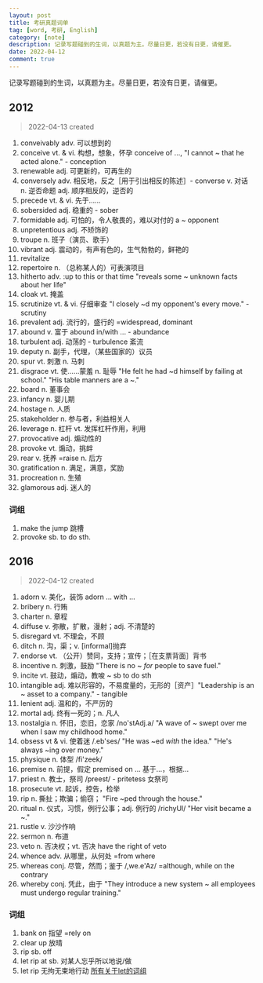 ```yaml
---
layout: post
title: 考研真题词单
tag: [word, 考研, English]
category: [note]
description: 记录写题碰到的生词，以真题为主。尽量日更，若没有日更，请催更。
date: 2022-04-12
comment: true
---
```


记录写题碰到的生词，以真题为主。尽量日更，若没有日更，请催更。

## 2012

> 2022-04-13 created

1. conveivably adv. 可以想到的
1. conceive vt. & vi. 构想，想象，怀孕 conceive of ..., "I cannot ~ that he acted alone." - conception
2. renewable adj. 可更新的，可再生的
3. conversely adv. 相反地，反之［用于引出相反的陈述］- converse v. 对话 n. 逆否命题 adj. 顺序相反的，逆否的
4. precede vt. & vi. 先于……
5. sobersided adj. 稳重的 - sober
6. formidable adj. 可怕的，令人敬畏的，难以对付的 a ~ opponent
7. unpretentious adj. 不矫饰的
8. troupe n. 班子（演员、歌手）
9. vibrant adj. 震动的，有声有色的，生气勃勃的，鲜艳的
10. revitalize
11. repertoire n. （总称某人的）可表演项目
12. hitherto adv. :up to this or that time "reveals some ~ unknown facts about her life"
13. cloak vt. 掩盖
14. scrutinize vt. & vi. 仔细审查 "I closely ~d my opponent's every move." - scrutiny
15. prevalent adj. 流行的，盛行的 =widespread, dominant 
16. abound v. 富于 abound in/with ... - abundance
17. turbulent adj. 动荡的 - turbulence 紊流
18. deputy n. 副手，代理，（某些国家的）议员
19. spur vt. 刺激 n. 马刺
20. disgrace vt. 使……蒙羞 n. 耻辱 "He felt he had ~d himself by failing at school." "His table manners are a ~."
21. board n. 董事会
22. infancy n. 婴儿期
23. hostage n. 人质
24. stakeholder n. 参与者，利益相关人
25. leverage n. 杠杆 vt. 发挥杠杆作用，利用
26. provocative adj. 煽动性的
27. provoke vt. 煽动，挑衅
28. rear v. 抚养 =raise n. 后方
29. gratification n. 满足，满意，奖励
30. procreation n. 生殖
31. glamorous adj. 迷人的

### 词组

1. make the jump 跳槽
2. provoke sb. to do sth.

## 2016

> 2022-04-12 created

1. adorn v. 美化，装饰  adorn ... with ...
2. bribery n. 行贿
3. charter n. 章程
4. diffuse v. 弥散，扩散，漫射；adj. 不清楚的
5. disregard vt. 不理会，不顾
6. ditch n. 沟，渠；v. [informal]抛弃
7. endorse vt. （公开）赞同，支持；宣传；［在支票背面］背书
8. incentive n. 刺激，鼓励 "There is no ~ *for* people to save fuel."
9. incite vt. 鼓动，煽动，教唆  ~ sb to do sth
10. intangible adj. 难以形容的，不易度量的，无形的［资产］"Leadership is an ~ asset to a company." - tangible
11. lenient adj. 温和的，不严厉的
12. mortal adj. 终有一死的；n. 凡人
13. nostalgia n. 怀旧，恋旧，恋家 /no'stAdj.a/ "A wave of ~ swept over me when I saw my childhood home."
14. obsess vt & vi. 使着迷 /.eb'ses/ "He was ~ed *with* the idea." "He's always ~ing over money."
15. physique n. 体型 /fi'zeek/
16. premise n. 前提，假定 premised on ... 基于...，根据...
17. priest n. 教士，祭司 /preest/ - pritetess 女祭司
18. prosecute vt. 起诉，控告，检举 
19. rip n. 撕扯；欺骗；偷窃； "Fire ~ped through the house."
20. ritual n. 仪式，习惯，例行公事；adj. 例行的 /richyUl/ "Her visit became a ~."
21. rustle v. 沙沙作响
22. sermon n. 布道
23. veto n. 否决权；vt. 否决  have the right of veto
24. whence adv. 从哪里，从何处 =from where
25. whereas conj. 尽管，然而；鉴于 /,we.e'Az/ =although, while on the contrary
26. whereby conj. 凭此，由于 "They introduce a new system ~ all employees must undergo regular training."

### 词组

1. bank on 指望 =rely on
2. clear up 放晴
3. rip sb. off
4. let rip at sb. 对某人忘乎所以地说/做
5. let rip 无拘无束地行动 [所有关于let的词组](https://www.merriam-webster.com/dictionary/let)

